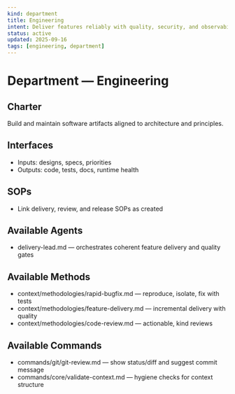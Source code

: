 ```yaml
---
kind: department
title: Engineering
intent: Deliver features reliably with quality, security, and observability
status: active
updated: 2025-09-16
tags: [engineering, department]
---
```


# Department — Engineering

## Charter
Build and maintain software artifacts aligned to architecture and principles.

## Interfaces
- Inputs: designs, specs, priorities
- Outputs: code, tests, docs, runtime health

## SOPs
- Link delivery, review, and release SOPs as created

## Available Agents
- delivery-lead.md — orchestrates coherent feature delivery and quality gates

## Available Methods
- context/methodologies/rapid-bugfix.md — reproduce, isolate, fix with tests
- context/methodologies/feature-delivery.md — incremental delivery with quality
- context/methodologies/code-review.md — actionable, kind reviews

## Available Commands
- commands/git/git-review.md — show status/diff and suggest commit message
- commands/core/validate-context.md — hygiene checks for context structure
